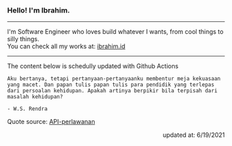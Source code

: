 <h3>Hello! I'm Ibrahim.</h3>

---

I'm Software Engineer who loves build whatever I wants, from cool things to silly things. <br>
You can check all my works at: [ibrahim.id](https://ibrahim.id)

---

The content below is schedully updated with Github Actions

    Aku bertanya, tetapi pertanyaan-pertanyaanku membentur meja kekuasaan yang macet. Dan papan tulis papan tulis para pendidik yang terlepas dari persoalan kehidupan. Apakah artinya berpikir bila terpisah dari masalah kehidupan?

    - W.S. Rendra

Quote source: [API-perlawanan](https://github.com/ibamibrhm/api-perlawanan)

<div dir="rtl">
updated at: 6/19/2021
</div>